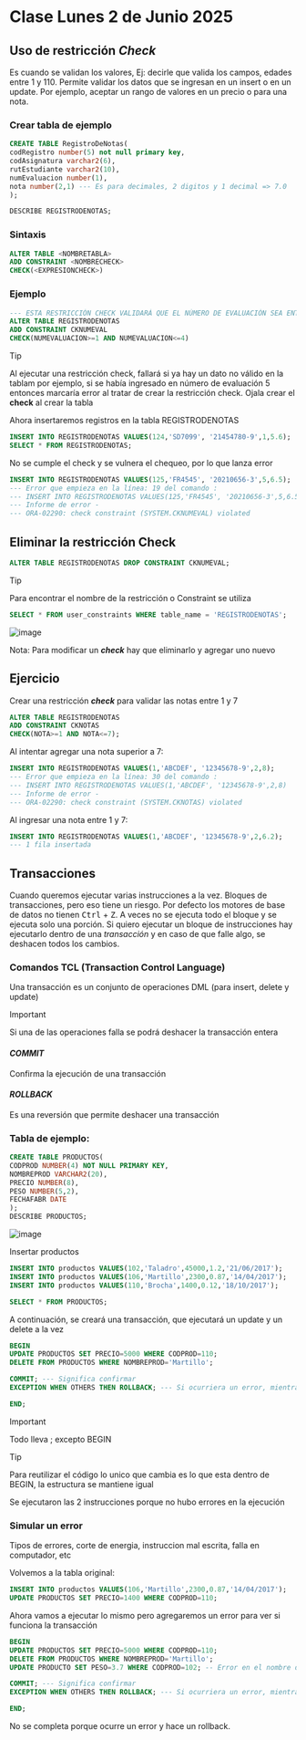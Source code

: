 # Clase Lunes 2 de Junio 2025

## Uso de restricción ***Check***
Es cuando se validan los valores, Ej: decirle que valida los campos, edades entre 1 y 110.
Permite validar los datos que se ingresan en un insert o en un update. Por ejemplo, aceptar un rango de valores en un precio o para una nota.


### Crear tabla de ejemplo
```SQL
CREATE TABLE RegistroDeNotas(
codRegistro number(5) not null primary key,
codAsignatura varchar2(6),
rutEstudiante varchar2(10),
numEvaluacion number(1),
nota number(2,1) --- Es para decimales, 2 digitos y 1 decimal => 7.0
);

DESCRIBE REGISTRODENOTAS;
```

### Sintaxis
```sql
ALTER TABLE <NOMBRETABLA>
ADD CONSTRAINT <NOMBRECHECK>
CHECK(<EXPRESIONCHECK>)
```

### Ejemplo

```SQL
--- ESTA RESTRICCIÓN CHECK VALIDARÁ QUE EL NÚMERO DE EVALUACIÓN SEA ENTRE 1 Y 4
ALTER TABLE REGISTRODENOTAS
ADD CONSTRAINT CKNUMEVAL
CHECK(NUMEVALUACION>=1 AND NUMEVALUACION<=4)
```

> [!TIP]
> Al ejecutar una restricción check, fallará si ya hay un dato no válido en la tablam por ejemplo, si se había ingresado en número de evaluación 5 entonces marcaría error al tratar de crear la restricción check.
> Ojala crear el **check** al crear la tabla

Ahora insertaremos registros en la tabla REGISTRODENOTAS

```sql
INSERT INTO REGISTRODENOTAS VALUES(124,'SD7099', '21454780-9',1,5.6);
SELECT * FROM REGISTRODENOTAS;
```

No se cumple el check y se vulnera el chequeo, por lo que lanza error

```SQL
INSERT INTO REGISTRODENOTAS VALUES(125,'FR4545', '20210656-3',5,6.5);
--- Error que empieza en la línea: 19 del comando :
--- INSERT INTO REGISTRODENOTAS VALUES(125,'FR4545', '20210656-3',5,6.5)
--- Informe de error -
--- ORA-02290: check constraint (SYSTEM.CKNUMEVAL) violated
```

## Eliminar la restricción Check

```sql
ALTER TABLE REGISTRODENOTAS DROP CONSTRAINT CKNUMEVAL;
```

> [!TIP]
> Para encontrar el nombre de la restricción o Constraint se utiliza

```sql
SELECT * FROM user_constraints WHERE table_name = 'REGISTRODENOTAS';
```

![image](https://github.com/user-attachments/assets/6f6afd37-bbab-4d24-a92c-af1cb04e1be3)

Nota: Para modificar un ***check*** hay que eliminarlo y agregar uno nuevo


## Ejercicio
Crear una restricción ***check*** para validar las notas entre 1 y 7

```sql
ALTER TABLE REGISTRODENOTAS
ADD CONSTRAINT CKNOTAS
CHECK(NOTA>=1 AND NOTA<=7);
```

Al intentar agregar una nota superior a 7:

```sql
INSERT INTO REGISTRODENOTAS VALUES(1,'ABCDEF', '12345678-9',2,8);
--- Error que empieza en la línea: 30 del comando :
--- INSERT INTO REGISTRODENOTAS VALUES(1,'ABCDEF', '12345678-9',2,8)
--- Informe de error -
--- ORA-02290: check constraint (SYSTEM.CKNOTAS) violated
```

Al ingresar una nota entre 1 y 7:

```sql
INSERT INTO REGISTRODENOTAS VALUES(1,'ABCDEF', '12345678-9',2,6.2);
--- 1 fila insertada
```

## Transacciones

Cuando queremos ejecutar varias instrucciones a la vez. Bloques de transacciones, pero eso tiene un riesgo. Por defecto los motores de base de datos no tienen <kbd>Ctrl</kbd> + <kbd>Z</kbd>.
A veces no se ejecuta todo el bloque y se ejecuta solo una porción.
Si quiero ejecutar un bloque de instrucciones hay ejecutarlo dentro de una *transacción* y en caso de que falle algo, se deshacen todos los cambios.

### Comandos TCL (Transaction Control Language)
Una transacción es un conjunto de operaciones DML (para insert, delete y update)

> [!IMPORTANT]
> Si una de las operaciones falla se podrá deshacer la transacción entera

#### *COMMIT*
Confirma la ejecución de una transacción

#### *ROLLBACK*
Es una reversión que permite deshacer una transacción

### Tabla de ejemplo:

```sql
CREATE TABLE PRODUCTOS(
CODPROD NUMBER(4) NOT NULL PRIMARY KEY,
NOMBREPROD VARCHAR2(20),
PRECIO NUMBER(8),
PESO NUMBER(5,2),
FECHAFABR DATE
);
DESCRIBE PRODUCTOS;
```

![image](https://github.com/user-attachments/assets/b279d765-9d4b-434a-8a6f-27b1bc0cff9d)

Insertar productos
```SQL
INSERT INTO productos VALUES(102,'Taladro',45000,1.2,'21/06/2017');
INSERT INTO productos VALUES(106,'Martillo',2300,0.87,'14/04/2017');
INSERT INTO productos VALUES(110,'Brocha',1400,0.12,'18/10/2017');

SELECT * FROM PRODUCTOS;
```

A continuación, se creará una transacción, que ejecutará un update y un delete a la vez

```sql
BEGIN
UPDATE PRODUCTOS SET PRECIO=5000 WHERE CODPROD=110;
DELETE FROM PRODUCTOS WHERE NOMBREPROD='Martillo';

COMMIT; --- Significa confirmar
EXCEPTION WHEN OTHERS THEN ROLLBACK; --- Si ocurriera un error, mientras se ejecutan las instrucciones de la transacción, se ejecuta exception

END;
```
> [!IMPORTANT]
> Todo lleva ; excepto BEGIN

> [!TIP]
> Para reutilizar el código lo unico que cambia es lo que esta dentro de BEGIN, la estructura se mantiene igual

Se ejecutaron las 2 instrucciones porque no hubo errores en la ejecución

### Simular un error
Tipos de errores, corte de energia, instruccion mal escrita, falla en computador, etc

Volvemos a la tabla original:

```sql
INSERT INTO productos VALUES(106,'Martillo',2300,0.87,'14/04/2017');
UPDATE PRODUCTOS SET PRECIO=1400 WHERE CODPROD=110;
```

Ahora vamos a ejecutar lo mismo pero agregaremos un error para ver si funciona la transacción

```sql
BEGIN
UPDATE PRODUCTOS SET PRECIO=5000 WHERE CODPROD=110;
DELETE FROM PRODUCTOS WHERE NOMBREPROD='Martillo';
UPDATE PRODUCTO SET PESO=3.7 WHERE CODPROD=102; -- Error en el nombre de la tabla

COMMIT; --- Significa confirmar
EXCEPTION WHEN OTHERS THEN ROLLBACK; --- Si ocurriera un error, mientras se ejecutan las instrucciones de la transacción, se ejecuta exception

END;
```

No se completa porque ocurre un error y hace un rollback.


